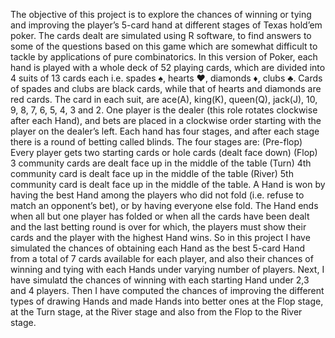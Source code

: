 The objective of this project is to explore the chances of winning or tying and improving the player’s 5-card hand at different stages of Texas hold’em poker. The cards dealt are simulated using R software, to find answers to some of the questions based on this game which are somewhat difficult to tackle by applications of pure combinatorics.
In this version of Poker, each hand is played with a whole deck of 52 playing cards, which are divided into 4 suits of 13 cards each i.e. spades ♠, hearts ♥, diamonds ♦, clubs ♣. Cards of spades and clubs are black cards, while that of hearts and diamonds are red cards. The card in each suit, are ace(A), king(K), queen(Q), jack(J), 10, 9, 8, 7, 6, 5, 4, 3 and 2. 
One player is the dealer (this role rotates clockwise after each Hand), and bets are placed in a clockwise order starting with the player on the dealer’s left. Each hand has four stages, and after each stage there is a round of betting called blinds. The four stages are:
(Pre-flop) Every player gets two starting cards or hole cards (dealt face down)
(Flop) 3 community cards are dealt face up in the middle of the table
(Turn) 4th community card is dealt face up in the middle of the table
(River) 5th community card is dealt face up in the middle of the table.
A Hand is won by having the best Hand among the players who did not fold (i.e. refuse to match an opponent’s bet), or by having everyone else fold. The Hand ends when all but one player has folded or when all the cards have been dealt and the last betting round is over for which, the players must show their cards and the player with the highest Hand wins.
So in this project I have simulated the chances of obtaining each Hand as the best 5-card Hand from a total of 7 cards available for each player, and also their chances of winning and tying with each Hands under varying number of players. Next, I have simulatd the chances of winning with each starting Hand under 2,3 and 4 players. Then I have computed the chances of improving the different types of drawing Hands and made Hands into better ones at the Flop stage, at the Turn stage, at the River stage and also from the Flop to the River stage.
